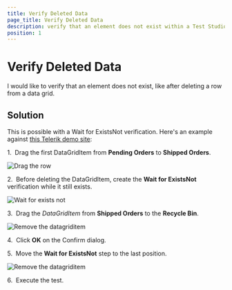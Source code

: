 ```yaml
---
title: Verify Deleted Data
page_title: Verify Deleted Data
description: verify that an element does not exist within a Test Studio test
position: 1
---
```

# Verify Deleted Data

I would like to verify that an element does not exist, like after deleting a row from a data grid.

## Solution

This is possible with a Wait for ExistsNot verification. Here's an example against <a href="http://demos.telerik.com/aspnet-ajax/grid/examples/columns-rows/rows/drag-and-drop/defaultcs.aspx" target="_blank">this Telerik demo site</a>:

1.&nbsp; Drag the first DataGridItem from **Pending Orders** to **Shipped Orders**.

![Drag the row][1]

2.&nbsp; Before deleting the DataGridItem, create the **Wait for ExistsNot** verification while it still exists.

![Wait for exists not][2]

3.&nbsp; Drag the *DataGridItem* from **Shipped Orders** to the **Recycle Bin**.

![Remove the datagriditem][3]

4.&nbsp; Click **OK** on the Confirm dialog.

5.&nbsp; Move the **Wait for ExistsNot** step to the last position.

![Remove the datagriditem][4]

6.&nbsp; Execute the test.

[1]: /img/knowledge-base/verification-kb/verify-deleted-data/fig1.png
[2]: /img/knowledge-base/verification-kb/verify-deleted-data/fig2.png
[3]: /img/knowledge-base/verification-kb/verify-deleted-data/fig3.png
[4]: /img/knowledge-base/verification-kb/verify-deleted-data/fig4.png